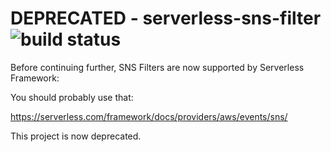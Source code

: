 # DEPRECATED - serverless-sns-filter ![build status](https://travis-ci.org/MechanicalRock/serverless-sns-filter.svg?branch=master)

Before continuing further, SNS Filters are now supported by Serverless Framework:

You should probably use that: 

https://serverless.com/framework/docs/providers/aws/events/sns/

This project is now deprecated.
